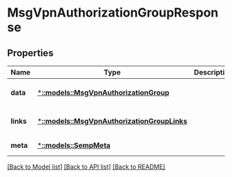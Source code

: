 # MsgVpnAuthorizationGroupResponse

## Properties
Name | Type | Description | Notes
------------ | ------------- | ------------- | -------------
**data** | [***::models::MsgVpnAuthorizationGroup**](MsgVpnAuthorizationGroup.md) |  | [optional] [default to null]
**links** | [***::models::MsgVpnAuthorizationGroupLinks**](MsgVpnAuthorizationGroupLinks.md) |  | [optional] [default to null]
**meta** | [***::models::SempMeta**](SempMeta.md) |  | [default to null]

[[Back to Model list]](../README.md#documentation-for-models) [[Back to API list]](../README.md#documentation-for-api-endpoints) [[Back to README]](../README.md)


